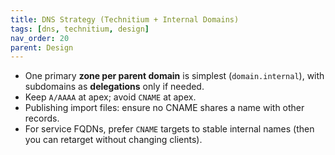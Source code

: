 ```yaml
---
title: DNS Strategy (Technitium + Internal Domains)
tags: [dns, technitium, design]
nav_order: 20
parent: Design
---
```


- One primary **zone per parent domain** is simplest (`domain.internal`), with subdomains as **delegations** only if needed.
- Keep `A/AAAA` at apex; avoid `CNAME` at apex.
- Publishing import files: ensure no CNAME shares a name with other records.
- For service FQDNs, prefer `CNAME` targets to stable internal names (then you can retarget without changing clients).
